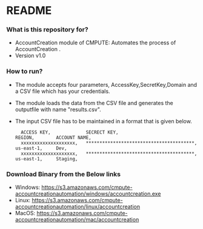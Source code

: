 # README #

### What is this repository for? ###

* AccountCreation module of CMPUTE: Automates the process of AccountCreation .
* Version v1.0

### How to run? ####

* The module accepts four parameters, AccessKey,SecretKey,Domain and a CSV file which has your credentials.
* The module loads the data from the CSV file and generates the outputfile with name "results.csv".
* The input CSV file has to be maintained in a format that is given below.

		ACCESS KEY,             SECRECT KEY,                               REGION,        ACCOUNT NAME,        
		xxxxxxxxxxxxxxxxxxxx,   ****************************************,  us-east-1,     Dev,               
		xxxxxxxxxxxxxxxxxxxx,   ****************************************,  us-east-1,     Staging,            



### Download Binary from the Below links ###

* Windows: https://s3.amazonaws.com/cmpute-accountcreationautomation/windows/accountcreation.exe
* Linux: https://s3.amazonaws.com/cmpute-accountcreationautomation/linux/accountcreation
* MacOS: https://s3.amazonaws.com/cmpute-accountcreationautomation/mac/accountcreation
